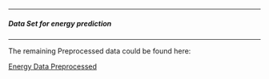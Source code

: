 
 
---------------------------------------------
##### Data Set for energy prediction
-------------------------------------------------


The remaining Preprocessed data could be found here:

[Energy Data Preprocessed](https://yadi.sk/d/TNwdfZsptKh7Bw)
